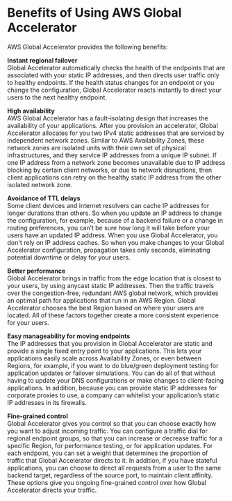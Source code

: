 # Benefits of Using AWS Global Accelerator<a name="introduction-benefits-of-migrating"></a>

AWS Global Accelerator provides the following benefits:

**Instant regional failover**  
Global Accelerator automatically checks the health of the endpoints that are associated with your static IP addresses, and then directs user traffic only to healthy endpoints\. If the health status changes for an endpoint or you change the configuration, Global Accelerator reacts instantly to direct your users to the next healthy endpoint\.

**High availability**  
AWS Global Accelerator has a fault\-isolating design that increases the availability of your applications\. After you provision an accelerator, Global Accelerator allocates for you two IPv4 static addresses that are serviced by independent network zones\. Similar to AWS Availability Zones, these network zones are isolated units with their own set of physical infrastructures, and they service IP addresses from a unique IP subnet\. If one IP address from a network zone becomes unavailable due to IP address blocking by certain client networks, or due to network disruptions, then client applications can retry on the healthy static IP address from the other isolated network zone\.

**Avoidance of TTL delays**  
Some client devices and internet resolvers can cache IP addresses for longer durations than others\. So when you update an IP address to change the configuration, for example, because of a backend failure or a change in routing preferences, you can’t be sure how long it will take before your users have an updated IP address\. When you use Global Accelerator, you don't rely on IP address caches\. So when you make changes to your Global Accelerator configuration, propagation takes only seconds, eliminating potential downtime or delay for your users\.

**Better performance**  
Global Accelerator brings in traffic from the edge location that is closest to your users, by using anycast static IP addresses\. Then the traffic travels over the congestion\-free, redundant AWS global network, which provides an optimal path for applications that run in an AWS Region\. Global Accelerator chooses the best Region based on where your users are located\. All of these factors together create a more consistent experience for your users\. 

**Easy manageability for moving endpoints**  
The IP addresses that you provision in Global Accelerator are static and provide a single fixed entry point to your applications\. This lets your applications easily scale across Availability Zones, or even between Regions, for example, if you want to do blue/green deployment testing for application updates or failover simulations\. You can do all of that without having to update your DNS configurations or make changes to client\-facing applications\. In addition, because you can provide static IP addresses for corporate proxies to use, a company can whitelist your application’s static IP addresses in its firewalls\.

**Fine\-grained control**  
Global Accelerator gives you control so that you can choose exactly how you want to adjust incoming traffic\. You can configure a traffic dial for regional endpoint groups, so that you can increase or decrease traffic for a specific Region, for performance testing, or for application updates\. For each endpoint, you can set a weight that determines the proportion of traffic that Global Accelerator directs to it\. In addition, if you have stateful applications, you can choose to direct all requests from a user to the same backend target, regardless of the source port, to maintain client affinity\. These options give you ongoing fine\-grained control over how Global Accelerator directs your traffic\.